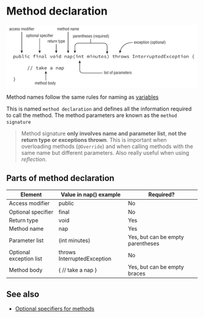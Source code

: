# Method declaration

![Method declaration](assets/method_basic_syntax.png)

Method names follow the same rules for naming as [variables](../variables/naming.md)

This is named `method declaration` and defines all the information required to call the method. The method parameters are known as the `method signature`

> Method signature **only involves name and parameter list**, **not the return type or exceptions thrown**. This is important when overloading methods (`@Override`) and when calling methods with the same name but different parameters. Also really useful when using *reflection*.

## Parts of method declaration

| Element                 | Value in nap() example      | Required?                         |
|-------------------------|-----------------------------|-----------------------------------|
| Access modifier         | public                      | No                                |
| Optional specifier      | final                       | No                                |
| Return type             | void                        | Yes                               |
| Method name             | nap                         | Yes                               |
| Parameter list          | (int minutes)               | Yes, but can be empty parentheses |
| Optional exception list | throws InterruptedException | No                                |
| Method body             | { // take a nap }           | Yes, but can be empty braces      |

## See also

- [Optional specifiers for methods](./specifiers.md)
